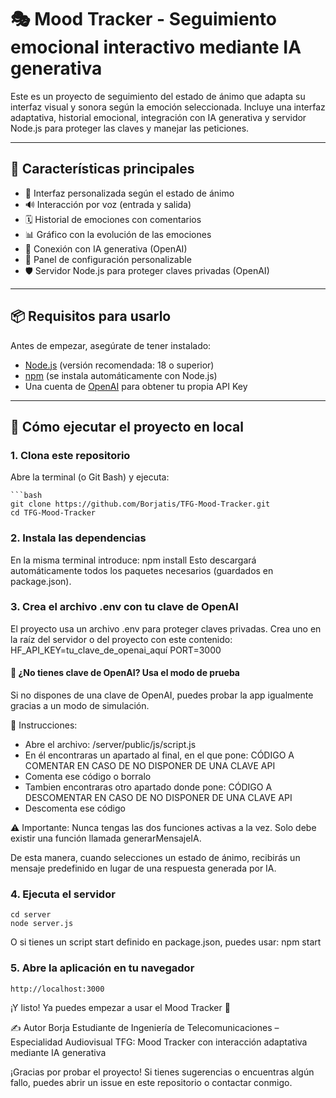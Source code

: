 # 🎭 Mood Tracker - Seguimiento emocional interactivo mediante IA generativa

Este es un proyecto de seguimiento del estado de ánimo que adapta su interfaz visual y sonora según la emoción seleccionada. Incluye una interfaz adaptativa, historial emocional, integración con IA generativa y servidor Node.js para proteger las claves y manejar las peticiones.

---

## 🌟 Características principales

- 🌈 Interfaz personalizada según el estado de ánimo
- 🔊 Interacción por voz (entrada y salida)
- 🗓️ Historial de emociones con comentarios
- 📊 Gráfico con la evolución de las emociones
- 🤖 Conexión con IA generativa (OpenAI)
- 🔧 Panel de configuración personalizable
- 🛡️ Servidor Node.js para proteger claves privadas (OpenAI)

---

## 📦 Requisitos para usarlo

Antes de empezar, asegúrate de tener instalado:

- [Node.js](https://nodejs.org/) (versión recomendada: 18 o superior)
- [npm](https://www.npmjs.com/) (se instala automáticamente con Node.js)
- Una cuenta de [OpenAI](https://platform.openai.com/) para obtener tu propia API Key


---

## 🚀 Cómo ejecutar el proyecto en local

### 1. Clona este repositorio 
Abre la terminal (o Git Bash) y ejecuta:

    ```bash
    git clone https://github.com/Borjatis/TFG-Mood-Tracker.git
    cd TFG-Mood-Tracker


### 2. Instala las dependencias
En la misma terminal introduce:
    npm install
    Esto descargará automáticamente todos los paquetes necesarios (guardados en package.json).


### 3. Crea el archivo .env con tu clave de OpenAI
El proyecto usa un archivo .env para proteger claves privadas. Crea uno en la raíz del servidor o del proyecto con este contenido:
    HF_API_KEY=tu_clave_de_openai_aquí
    PORT=3000


#### 🧪 ¿No tienes clave de OpenAI? Usa el modo de prueba
Si no dispones de una clave de OpenAI, puedes probar la app igualmente gracias a un modo de simulación.

🔄 Instrucciones:

- Abre el archivo: /server/public/js/script.js
- En él encontraras un apartado al final, en el que pone: CÓDIGO A COMENTAR EN CASO DE NO DISPONER DE UNA CLAVE API
- Comenta ese código o borralo
- Tambien encontraras otro apartado donde pone: CÓDIGO A DESCOMENTAR EN CASO DE NO DISPONER DE UNA CLAVE API
- Descomenta ese código

⚠️ Importante: Nunca tengas las dos funciones activas a la vez. Solo debe existir una función llamada generarMensajeIA.

De esta manera, cuando selecciones un estado de ánimo, recibirás un mensaje predefinido en lugar de una respuesta generada por IA.


### 4. Ejecuta el servidor
    cd server
    node server.js

O si tienes un script start definido en package.json, puedes usar:
    npm start


### 5. Abre la aplicación en tu navegador
    http://localhost:3000


¡Y listo! Ya puedes empezar a usar el Mood Tracker 🎉


✍️ Autor
    Borja
    Estudiante de Ingeniería de Telecomunicaciones – Especialidad Audiovisual
    TFG: Mood Tracker con interacción adaptativa mediante IA generativa

¡Gracias por probar el proyecto! Si tienes sugerencias o encuentras algún fallo, puedes abrir un issue en este repositorio o contactar conmigo.